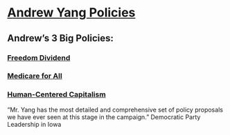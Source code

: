 # [Andrew Yang Policies](https://www.yang2020.com/policies/)

## Andrew’s 3 Big Policies:

### [Freedom Dividend](https://www.yang2020.com/policies/the-freedom-dividend/)
### [Medicare for All](https://www.yang2020.com/policies/medicare-for-all/) 
### [Human-Centered Capitalism](https://www.yang2020.com/policies/human-capitalism/)

“Mr. Yang has the most detailed and comprehensive set of policy proposals we have ever seen at this stage in the campaign.” Democratic Party Leadership in Iowa

